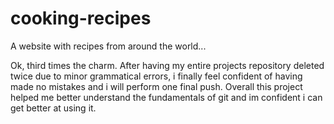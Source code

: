 # cooking-recipes
A website with recipes from around the world...

Ok, third times the charm. After having my entire projects repository deleted twice due to minor grammatical errors, i finally feel confident of having made no mistakes and i will perform one final push. Overall this project helped me better understand the fundamentals of git and im confident i can get better at using it.